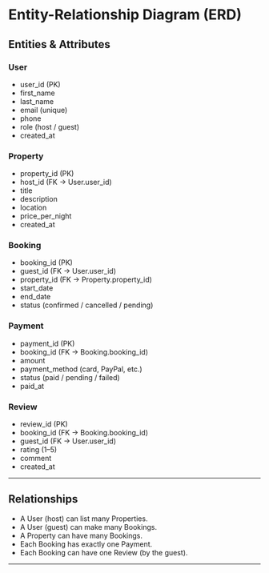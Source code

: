 # Entity-Relationship Diagram (ERD)

## Entities & Attributes

### User
- user_id (PK)
- first_name
- last_name
- email (unique)
- phone
- role (host / guest)
- created_at

### Property
- property_id (PK)
- host_id (FK → User.user_id)
- title
- description
- location
- price_per_night
- created_at

### Booking
- booking_id (PK)
- guest_id (FK → User.user_id)
- property_id (FK → Property.property_id)
- start_date
- end_date
- status (confirmed / cancelled / pending)

### Payment
- payment_id (PK)
- booking_id (FK → Booking.booking_id)
- amount
- payment_method (card, PayPal, etc.)
- status (paid / pending / failed)
- paid_at

### Review
- review_id (PK)
- booking_id (FK → Booking.booking_id)
- guest_id (FK → User.user_id)
- rating (1–5)
- comment
- created_at

---

## Relationships
- A User (host) can list many Properties.
- A User (guest) can make many Bookings.
- A Property can have many Bookings.
- Each Booking has exactly one Payment.
- Each Booking can have one Review (by the guest).

---



